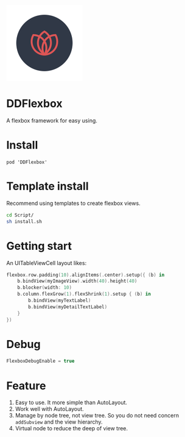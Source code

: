 ![](./Script/DDFlexboxView.xctemplate/TemplateIcon.png)

# DDFlexbox

A flexbox framework for easy using.

# Install

```
pod 'DDFlexbox'
```

# Template install

Recommend using templates to create flexbox views.

```sh
cd Script/
sh install.sh
```

# Getting start

An UITableViewCell layout likes:

```swift
flexbox.row.padding(10).alignItems(.center).setup({ (b) in
    b.bindView(myImageView).width(40).height(40)
    b.blocker(width: 10)
    b.column.flexGrow(1).flexShrink(1).setup { (b) in
        b.bindView(myTextLabel)
        b.bindView(myDetailTextLabel)
    }
})
```

# Debug

```swift
FlexboxDebugEnable = true
```

# Feature

1. Easy to use. It more simple than AutoLayout.
2. Work well with AutoLayout.
3. Manage by node tree, not view tree. So you do not need concern `addSubview` and the view hierarchy.
4. Virtual node to reduce the deep of view tree.